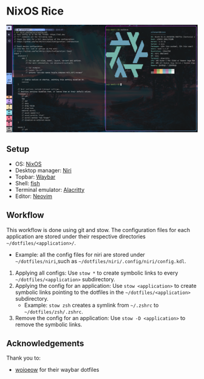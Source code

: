 # NixOS Rice

![rice](.settings/niri-rice.png)

## Setup
- OS: [NixOS](https://nixos.org/)
- Desktop manager: [Niri](https://github.com/YaLTeR/niri)
- Topbar: [Waybar](https://github.com/Alexays/Waybar)
- Shell: [fish](https://fishshell.com/)
- Terminal emulator: [Alacritty](https://alacritty.org/)
- Editor: [Neovim](https://neovim.io/)


## Workflow
This workflow is done using git and stow. The configuration files for each application are stored under their respective directories `~/dotfiles/<application>/`.
  - Example: all the config files for niri are stored under `~/dotfiles/niri`,such as `~/dotfiles/niri/.config/niri/config.kdl`.

1. Applying all configs: Use `stow *` to create symbolic links to every `~/dotfiles/<application>` subdirectory.
1. Applying the config for an application: Use `stow <application>` to create symbolic links pointing to the dotfiles in the `~/dotfiles/<application>` subdirectory.
    - Example: `stow zsh` creates a symlink from `~/.zshrc` to `~/dotfiles/zsh/.zshrc`.
1. Remove the config for an application: Use `stow -D <application>` to remove the symbolic links.

## Acknowledgements

Thank you to:
- [woioeow](https://github.com/woioeow/hyprland-dotfiles/tree/main) for their waybar dotfiles

